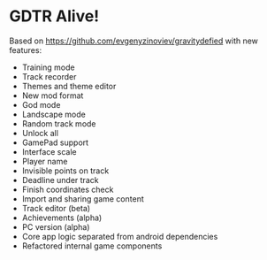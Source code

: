 # GDTR Alive!

Based on https://github.com/evgenyzinoviev/gravitydefied with new features:

- Training mode
- Track recorder
- Themes and theme editor
- New mod format
- God mode
- Landscape mode
- Random track mode
- Unlock all
- GamePad support
- Interface scale
- Player name
- Invisible points on track
- Deadline under track
- Finish coordinates check
- Import and sharing game content
- Track editor (beta)
- Achievements (alpha)
- PC version (alpha)
- Core app logic separated from android dependencies
- Refactored internal game components
